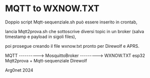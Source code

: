 # MQTT to WXNOW.TXT

Doppio script
Mqtt-sequenziale.sh può essere inserito in crontab,

lancia Mqtt2prova.sh che sottoscrive diversi topic in un broker (salva timestamp e payload in sigoli files),

poi prosegue creando il file wxnow.txt pronto per Direwolf e APRS.

MQTT ----------> MosquittoBroker --------->    WXNOW.TXT
esp32     Mqtt2prova + Mqtt-sequenziale        Direwolf

Arg0net 2024
